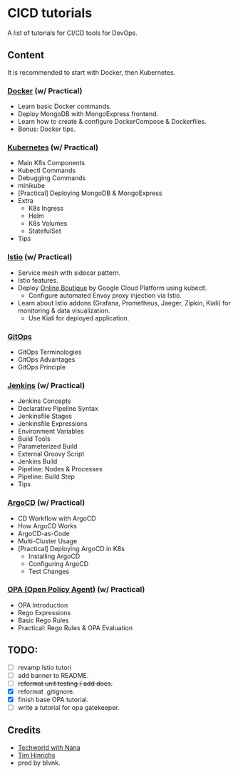 # CICD tutorials

A list of tutorials for CI/CD tools for DevOps.

## Content

It is recommended to start with Docker, then Kubernetes.

### [Docker](docker%20tutorial/README.md) (w/ Practical)

- Learn basic Docker commands.
- Deploy MongoDB with MongoExpress frontend.
- Learn how to create & configure DockerCompose & Dockerfiles.
- Bonus: Docker tips.

### [Kubernetes](kubernetes%20tutorial/README.md) (w/ Practical)

- Main K8s Components
- Kubectl Commands
- Debugging Commands
- minikube
- [Practical] Deploying MongoDB & MongoExpress
- Extra
  - K8s Ingress
  - Helm
  - K8s Volumes
  - StatefulSet
- Tips

### [Istio](istio%20tutorial/README.md) (w/ Practical)

- Service mesh with sidecar pattern.
- Istio features.
- Deploy [Online Boutique](https://github.com/GoogleCloudPlatform/microservices-demo) by Google Cloud Platform using kubectl.
  - Configure automated Envoy proxy injection via Istio.
- Learn about Istio addons (Grafana, Prometheus, Jaeger, Zipkin, Kiali) for monitoring & data visualization.
  - Use Kiali for deployed application.

### [GitOps](gitops%20concepts/README.md)

- GitOps Terminologies
- GitOps Advantages
- GitOps Principle

### [Jenkins](jenkins%20tutorial/README.md) (w/ Practical)

- Jenkins Concepts
- Declarative Pipeline Syntax
- Jenkinsfile Stages
- Jenkinsfile Expressions
- Environment Variables
- Build Tools
- Parameterized Build
- External Groovy Script
- Jenkins Build
- Pipeline: Nodes & Processes
- Pipeline: Build Step 
- Tips

### [ArgoCD](argocd%20tutorial/README.md) (w/ Practical)

- CD Workflow with ArgoCD
- How ArgoCD Works
- ArgoCD-as-Code
- Multi-Cluster Usage
- [Practical] Deploying ArgoCD in K8s
  - Installing ArgoCD
  - Configuring ArgoCD
  - Test Changes

### [OPA (Open Policy Agent)](opa%20tutorial/README.md) (w/ Practical)

- OPA Introduction
- Rego Expressions
- Basic Rego Rules
- Practical: Rego Rules & OPA Evaluation

## TODO:

- [ ] revamp Istio tutori
- [ ] add banner to README.
- [ ] ~~reformat unit testing / add docs.~~
- [x] reformat .gitignore.
- [x] finish base OPA tutorial.
- [ ] write a tutorial for opa gatekeeper.

## Credits

- [Techworld with Nana](https://twitter.com/Njuchi_)
- [Tim Hinrichs](https://twitter.com/tlhinrichs)
- prod by blvnk.
